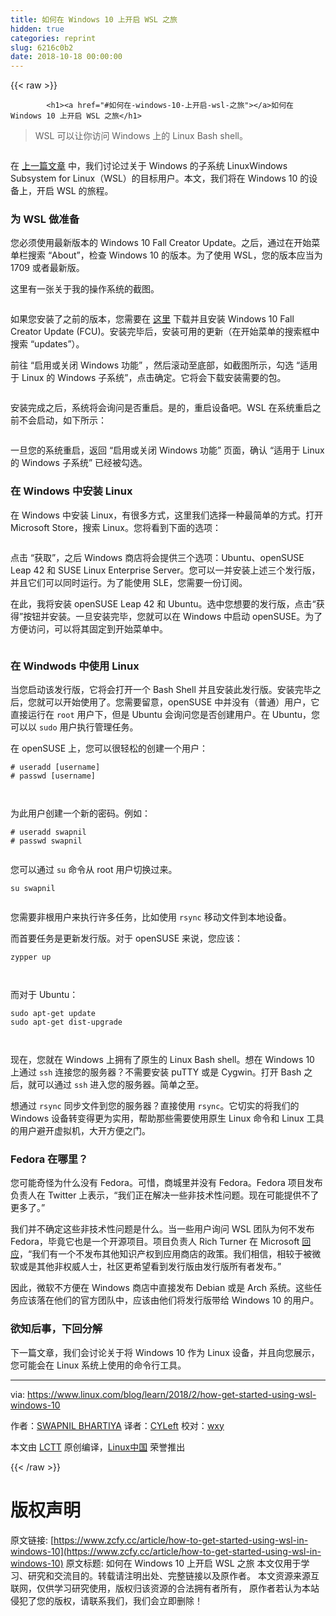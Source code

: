 ```yaml
---
title: 如何在 Windows 10 上开启 WSL 之旅
hidden: true
categories: reprint
slug: 6216c0b2
date: 2018-10-18 00:00:00
---
```


{{< raw >}}

            <h1><a href="#如何在-windows-10-上开启-wsl-之旅"></a>如何在 Windows 10 上开启 WSL 之旅</h1>
<blockquote>
<p>WSL 可以让你访问 Windows 上的 Linux Bash shell。</p>
</blockquote>
<p><a href="https://camo.githubusercontent.com/6b499fe8299b48642b4ef4fa842077f2e64c9304/68747470733a2f2f7777772e6c696e75782e636f6d2f73697465732f6c636f6d2f66696c65732f7374796c65732f72656e64657265645f66696c652f7075626c69632f77736c2d6d61696e2e706e673f69746f6b3d774a355772553955"><img src="https://p0.ssl.qhimg.com/t01b474f86b7867d26f.png" alt=""></a></p>
<p>在 <a href="https://www.linux.com/blog/learn/2018/2/windows-subsystem-linux-bridge-between-two-platforms">上一篇文章</a> 中，我们讨论过关于 Windows 的子系统 LinuxWindows Subsystem for Linux（WSL）的目标用户。本文，我们将在 Windows 10 的设备上，开启 WSL 的旅程。</p>
<h3><a href="#为-wsl-做准备"></a>为 WSL 做准备</h3>
<p>您必须使用最新版本的 Windows 10 Fall Creator Update。之后，通过在开始菜单栏搜索 “About”，检查 Windows 10 的版本。为了使用 WSL，您的版本应当为 1709 或者最新版。</p>
<p>这里有一张关于我的操作系统的截图。</p>
<p><a href="https://camo.githubusercontent.com/52a299091be3d708a3413cc2b0485251e17a87ac/68747470733a2f2f6c68362e676f6f676c6575736572636f6e74656e742e636f6d2f6b48464b4f767262473167586442396c736254715843344e3477304c62737a3142756c356579396d725f453235354769694278663863526c6174727465367a323379766f386c484a47386e515f57654868554e59715070376b48755154544d7565714d7368435437314a73624d7232576968394b46487548674e673142636c577a2d69754274344f"><img src="https://p0.ssl.qhimg.com/t0193e11169f98868fa.png" alt=""></a></p>
<p>如果您安装了之前的版本，您需要在 <a href="https://www.microsoft.com/en-us/software-download/windows10">这里</a> 下载并且安装 Windows 10 Fall Creator Update (FCU)。安装完毕后，安装可用的更新（在开始菜单的搜索框中搜索 “updates”）。</p>
<p>前往 “启用或关闭 Windows 功能” ，然后滚动至底部，如截图所示，勾选 “适用于 Linux 的 Windows 子系统”，点击确定。它将会下载安装需要的包。</p>
<p><a href="https://camo.githubusercontent.com/b6e860a3a19116d33b8a1c98098bb741e64383ac/68747470733a2f2f6c68342e676f6f676c6575736572636f6e74656e742e636f6d2f6f56316d44714765337a7751674c304e33724461734848365a7748747861486c79724c7a6a77377846394d395f416348504e53784d31384b44574b325a705663554f66785656704e48394c77554a543545745245377a55724a435f6757563566333435535a52416758634a7a4f452d38724d382d524350544e746e73367656503337563545666c70"><img src="https://p0.ssl.qhimg.com/t0111f89643ea9440ba.png" alt=""></a></p>
<p>安装完成之后，系统将会询问是否重启。是的，重启设备吧。WSL 在系统重启之前不会启动，如下所示：</p>
<p><a href="https://camo.githubusercontent.com/5620a0c144f2495cbadd80b88a40bb546b09c47a/68747470733a2f2f6c68352e676f6f676c6575736572636f6e74656e742e636f6d2f47734e4f514c4a6c48655a626b61437372444968665676456f79637533443075706f54647436614e456f7a4163514135395a336844755f5378543649344b346777784c505830596e6d5573434b6a615161614732506f416755594d634e305a7630744246616f554c33735a727964644d346d64526a31453274452d494b5f474c4b34504461347a66"><img src="https://p0.ssl.qhimg.com/t0184a5cc0c293d86a9.png" alt=""></a></p>
<p>一旦您的系统重启，返回 “启用或关闭 Windows 功能” 页面，确认 “适用于 Linux 的 Windows 子系统” 已经被勾选。</p>
<h3><a href="#在-windows-中安装-linux"></a>在 Windows 中安装 Linux</h3>
<p>在 Windows 中安装 Linux，有很多方式，这里我们选择一种最简单的方式。打开 Microsoft Store，搜索 Linux。您将看到下面的选项：</p>
<p><a href="https://camo.githubusercontent.com/f2de7fc773f49166b3ee99446cdc42cbbea77bde/68747470733a2f2f6c68332e676f6f676c6575736572636f6e74656e742e636f6d2f5941523455675a694641793263646b473455376a51375f6d38316c727852366148534d4f644544374d4b456f59784573585f794c77794d6a394e3265647433474a324a4c78366d557346455a46494c434353425532734d4f7176654656575a5448634358684669355032586b2d39496b63334e4b397365757035434a4f624963594a504f52645057"><img src="https://p0.ssl.qhimg.com/t01d318cc61ea5269dc.png" alt=""></a></p>
<p>点击 “获取”，之后 Windows 商店将会提供三个选项：Ubuntu、openSUSE Leap 42 和 SUSE Linux Enterprise Server。您可以一并安装上述三个发行版，并且它们可以同时运行。为了能使用 SLE，您需要一份订阅。</p>
<p>在此，我将安装 openSUSE Leap 42 和 Ubuntu。选中您想要的发行版，点击“获得”按钮并安装。一旦安装完毕，您就可以在 Windows 中启动 openSUSE。为了方便访问，可以将其固定到开始菜单中。</p>
<p><a href="https://camo.githubusercontent.com/3c6eb16362f3cb568e4c8c06ea16bb4e41ce2db9/68747470733a2f2f6c68362e676f6f676c6575736572636f6e74656e742e636f6d2f344c55366552727a4467427072447545625346697a527550314a5f7a533372426e6f4a6255324f414f48334d78376e664f524f66796638316b3173345951794c426375307153584f6f617162596b584c3557707039674e43644b485f5773456371577a6a473675587a5976435951343270734f7a36497a334e4637456c7350726469464930635976"><img src="https://p0.ssl.qhimg.com/t013653304829f83cf5.png" alt=""></a></p>
<h3><a href="#在-windwods-中使用-linux"></a>在 Windwods 中使用 Linux</h3>
<p>当您启动该发行版，它将会打开一个 Bash Shell 并且安装此发行版。安装完毕之后，您就可以开始使用了。您需要留意，openSUSE 中并没有（普通）用户，它直接运行在 <code>root</code> 用户下，但是 Ubuntu 会询问您是否创建用户。在 Ubuntu，您可以以 <code>sudo</code> 用户执行管理任务。</p>
<p>在 openSUSE 上，您可以很轻松的创建一个用户：</p>
<pre><code class="hljs shell"><span class="hljs-meta">#</span><span class="bash"> useradd [username]</span>
<span class="hljs-meta">#</span><span class="bash"> passwd [username]</span>

</code></pre><p>为此用户创建一个新的密码。例如：</p>
<pre><code class="hljs shell"><span class="hljs-meta">#</span><span class="bash"> useradd swapnil</span>
<span class="hljs-meta">#</span><span class="bash"> passwd swapnil</span>

</code></pre><p>您可以通过 <code>su</code> 命令从 root 用户切换过来。</p>
<pre><code class="hljs ebnf"><span class="hljs-attribute">su swapnil</span>

</code></pre><p>您需要非根用户来执行许多任务，比如使用 <code>rsync</code> 移动文件到本地设备。</p>
<p>而首要任务是更新发行版。对于 openSUSE 来说，您应该：</p>
<pre><code class="hljs ebnf"><span class="hljs-attribute">zypper up</span>

</code></pre><p>而对于 Ubuntu：</p>
<pre><code class="hljs routeros">sudo apt-<span class="hljs-builtin-name">get</span> update
sudo apt-<span class="hljs-builtin-name">get</span> dist-upgrade

</code></pre><p><a href="https://camo.githubusercontent.com/f4cbc04d350756d4b02c5228cd0eb6b230aa429f/68747470733a2f2f6c68362e676f6f676c6575736572636f6e74656e742e636f6d2f376352676a314f364a3879664f334c346f6c3573502d5a4355375f75774f75456f547a7375565739635535786942577a5f63705a31494269644e543043317767397a524f496e635669557a58443076506f4835636767517475776b616e526652644456584f49343841634b464c742d497132434246346d47527771715776534f6862304846706a6d"><img src="https://p0.ssl.qhimg.com/t01b6f761dad4f854f9.png" alt=""></a></p>
<p>现在，您就在 Windows 上拥有了原生的 Linux Bash shell。想在 Windows 10 上通过 <code>ssh</code> 连接您的服务器？不需要安装 puTTY 或是 Cygwin。打开 Bash 之后，就可以通过 <code>ssh</code> 进入您的服务器。简单之至。</p>
<p>想通过 <code>rsync</code> 同步文件到您的服务器？直接使用 <code>rsync</code>。它切实的将我们的 Windows 设备转变得更为实用，帮助那些需要使用原生 Linux 命令和 Linux 工具的用户避开虚拟机，大开方便之门。</p>
<h3><a href="#fedora-在哪里"></a>Fedora 在哪里？</h3>
<p>您可能奇怪为什么没有 Fedora。可惜，商城里并没有 Fedora。Fedora 项目发布负责人在 Twitter 上表示，“我们正在解决一些非技术性问题。现在可能提供不了更多了。”</p>
<p>我们并不确定这些非技术性问题是什么。当一些用户询问 WSL 团队为何不发布 Fedora，毕竟它也是一个开源项目。项目负责人 Rich Turner 在 Microsoft <a href="https://github.com/Microsoft/WSL/issues/2584">回应</a>，“我们有一个不发布其他知识产权到应用商店的政策。我们相信，相较于被微软或是其他非权威人士，社区更希望看到发行版由发行版所有者发布。”</p>
<p>因此，微软不方便在 Windows 商店中直接发布 Debian 或是 Arch 系统。这些任务应该落在他们的官方团队中，应该由他们将发行版带给 Windows 10 的用户。</p>
<h3><a href="#欲知后事下回分解"></a>欲知后事，下回分解</h3>
<p>下一篇文章，我们会讨论关于将 Windows 10 作为 Linux 设备，并且向您展示，您可能会在 Linux 系统上使用的命令行工具。</p>
<hr>
<p>via: <a href="https://www.linux.com/blog/learn/2018/2/how-get-started-using-wsl-windows-10">https://www.linux.com/blog/learn/2018/2/how-get-started-using-wsl-windows-10</a></p>
<p>作者：<a href="https://www.linux.com/users/arnieswap">SWAPNIL BHARTIYA</a> 译者：<a href="https://github.com/CYLeft">CYLeft</a> 校对：<a href="https://github.com/wxy">wxy</a></p>
<p>本文由 <a href="https://github.com/LCTT/TranslateProject">LCTT</a> 原创编译，<a href="https://linux.cn/">Linux中国</a> 荣誉推出</p>

          
{{< /raw >}}

# 版权声明
原文链接: [https://www.zcfy.cc/article/how-to-get-started-using-wsl-in-windows-10](https://www.zcfy.cc/article/how-to-get-started-using-wsl-in-windows-10)
原文标题: 如何在 Windows 10 上开启 WSL 之旅
本文仅用于学习、研究和交流目的。转载请注明出处、完整链接以及原作者。
本文资源来源互联网，仅供学习研究使用，版权归该资源的合法拥有者所有，
原作者若认为本站侵犯了您的版权，请联系我们，我们会立即删除！
